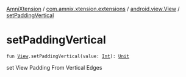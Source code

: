 [AmniXtension](../../index.md) / [com.amnix.xtension.extensions](../index.md) / [android.view.View](index.md) / [setPaddingVertical](./set-padding-vertical.md)

# setPaddingVertical

`fun `[`View`](https://developer.android.com/reference/android/view/View.html)`.setPaddingVertical(value: `[`Int`](https://kotlinlang.org/api/latest/jvm/stdlib/kotlin/-int/index.html)`): `[`Unit`](https://kotlinlang.org/api/latest/jvm/stdlib/kotlin/-unit/index.html)

set View Padding From Vertical Edges

